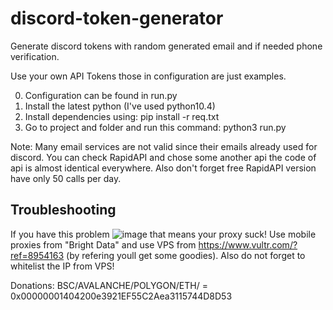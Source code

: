 # discord-token-generator

Generate discord tokens with random generated email and if needed phone verification.

Use your own API Tokens those in configuration are just examples.

0. Configuration can be found in run.py
1. Install the latest python (I've used python10.4)
2. Install dependencies using: pip install -r req.txt
3. Go to project and folder and run this command: python3 run.py

Note:
Many email services are not valid since their emails already used for discord. You can check RapidAPI and chose some another api the code of api is almost
identical everywhere. Also don't forget free RapidAPI version have only 50 calls per day.



Troubleshooting
----------------
If you have this problem ![image](https://user-images.githubusercontent.com/6261338/167702364-3436b035-c1d1-43a2-a19b-85eb46137fc9.png)
that means your proxy suck! Use mobile proxies from "Bright Data" and use VPS from https://www.vultr.com/?ref=8954163 (by refering youll get some goodies). Also do not forget to whitelist the IP from VPS!


Donations:
BSC/AVALANCHE/POLYGON/ETH/ = 0x00000001404200e3921EF55C2Aea3115744D8D53
